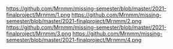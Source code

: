 https://github.com/Mrnmm/missing-semester/blob/master/2021-finalproject/Mrnmm/1.png
https://github.com/Mrnmm/missing-semester/blob/master/2021-finalproject/Mrnmm/2.png
https://github.com/Mrnmm/missing-semester/blob/master/2021-finalproject/Mrnmm/3.png
https://github.com/Mrnmm/missing-semester/blob/master/2021-finalproject/Mrnmm/4.png
